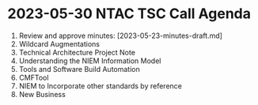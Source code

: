 # 2023-05-30 NTAC TSC Call Agenda


1.  Review and approve minutes: [2023-05-23-minutes-draft.md]
2.  Wildcard Augmentations
3.  Technical Architecture Project Note
4.  Understanding the NIEM Information Model 
5.  Tools and Software Build Automation
6.  CMFTool
7.  NIEM to Incorporate other standards by reference
8.  New Business



